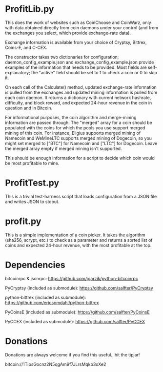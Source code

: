 ProfitLib.py
============

This does the work of websites such as CoinChoose and CoinWarz, only with
data obtained directly from coin daemons under your control (and from
the exchanges you select, which provide exchange-rate data).  

Exchange information is available from your choice of Cryptsy, Bittrex, 
Coins-E, and C-CEX.

The constructor takes two dictionaries for configuration;
daemon_config_example.json and exchange_config_example.json provide examples
of the information that needs to be provided.  Most fields are
self-explanatory; the "active" field should be set to 1 to check a coin or 0
to skip it.

On each call of the Calculate() method, updated exchange-rate information is
pulled from the exchanges and updated mining information is pulled from each coin
daemon.  It returns a dictionary with current network hashrate, difficulty,
and block reward, and expected 24-hour revenue in the coin in question and
in Bitcoin.

For informational purposes, the coin algorithm and merge-mining information
are passed through.  The "merged" array for a coin should be populated with
the coins for which the pools you use support merged mining of this coin. 
For instance, Eligius supports merged mining of Namecoin and WeMineLTC
supports merged mining of Dogecoin, so you might set merged to ["BTC"] for
Namecoin and ["LTC"] for Dogecoin.  Leave the merged array empty if merged
mining isn't supported.

This should be enough information for a script to decide which coin would be
most profitable to mine.

ProfitTest.py
=============

This is a trivial test-harness script that loads configuration from a JSON
file and writes JSON to stdout.

profit.py
=========

This is a simple implementation of a coin picker.  It takes the algorithm
(sha256, scrypt, etc.) to check as a parameter and returns a sorted list of
coins and expected 24-hour revenue, with the most profitable at the top.

Dependencies
============

bitcoinrpc & jsonrpc:
  https://github.com/jgarzik/python-bitcoinrpc

PyCryptsy (included as submodule):
  https://github.com/salfter/PyCryptsy

python-bittrex (included as submodule):
  https://github.com/ericsomdahl/python-bittrex

PyCoinsE (included as submodule):
  https://github.com/salfter/PyCoinsE

PyCCEX (included as submodule):
  https://github.com/salfter/PyCCEX

Donations
=========

Donations are always welcome if you find this useful...hit the tipjar!

bitcoin://1TipsGocnz2N5qgAm9f7JLrsMqkb3oXe2
